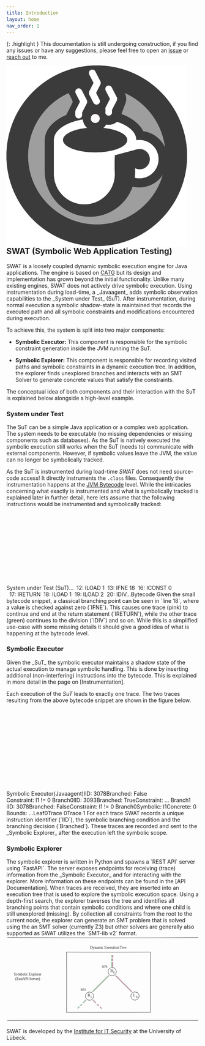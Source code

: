 ```yaml
---
title: Introduction
layout: home
nav_order: 1
---
```


{: .highlight }
This documentation is still undergoing construction, if you find any issues or have any suggestions, please feel free to
open an [issue] or [reach out] to me.
<div style="overflow: auto;">
  <img src="/assets/images/swat_logo.pdf" alt="SWAT Logo" style="float: left; margin-right: 20px; max-width: 100%; height: auto;">
  <h2>SWAT (Symbolic Web Application Testing)</h2>
    <p>
        SWAT is a loosely coupled dynamic symbolic execution engine for Java applications. 
        The engine is based on <a href="https://github.com/ksen007/janala2">CATG</a> but its design and implementation has grown beyond the initial functionality. 
        Unlike many existing engines, SWAT does not actively drive symbolic execution. Using instrumentation during load-time, a _Javaagent_ adds symbolic observation capabilities to the _System under Test_ (SuT).
        After instrumentation, during normal execution a symbolic shadow-state is maintained that records the executed path and all symbolic constraints and modifications encountered during execution.
    </p>

</div>
<div style="clear: both;"></div>
To achieve this, the system is split into two major components:
<ul>
      <li><strong>Symbolic Executor:</strong> This component is responsible for the symbolic constraint generation inside the JVM running the SuT.</li>
  </ul>   <ul> 
    <li><strong>Symbolic Explorer:</strong> This component is responsible for recording visited paths and symbolic constraints in a dynamic execution tree. In addition, the explorer finds unexplored branches and interacts with an SMT Solver to generate concrete values that satisfy the constraints.</li>
    </ul>

The conceptual idea of both components and their interaction with the SuT is explained below alongside a high-level
example.
<h3>System under Test</h3>
The SuT can be a simple Java application or a complex web application. The system needs to be executable (no missing
dependencies or missing components such as databases).
As the SuT is natively executed the symbolic execution still works when the SuT (needs to) communicate with external
components. However, if symbolic values leave the JVM, the value can no longer be symbolically tracked.

As the SuT is instrumented during load-time _SWAT_ does not need source-code access! It directly instruments
the `.class` files.
Consequently the instrumentation happens at the [JVM Bytecode] level. While the intricacies concerning what exactly is
instrumented and what is symbolically tracked is explained later in further detail, here lets assume that the following
instructions would be instrumented and symbolically tracked:
<svg version="1.1" xmlns="http://www.w3.org/2000/svg" viewBox="0 0 1908.551095802677 698.3875000068956" width="3817.102191605354" height="1396.7750000137912" class="excalidraw">
  <!-- svg-source:excalidraw -->

  <defs>
    <style class="style-fonts">
      @font-face {
        font-family: "Virgil";
        src: url("https://excalidraw.com/Virgil.woff2");
      }
      @font-face {
        font-family: "Cascadia";
        src: url("https://excalidraw.com/Cascadia.woff2");
      }
      @font-face {
        font-family: "Assistant";
        src: url("https://app.excalidraw.com//dist/excalidraw-assets/Assistant-Regular.woff2");
      }
    </style>

  </defs>
  <g stroke-linecap="round"><g transform="translate(1898.551095802677 688.3875000068956) rotate(0 -943.274320811043 0)"><path d="M0 0 C-745.02 -1.73, -1491.16 -1.51, -1886.55 0 M0 0 C-474.4 -3.52, -948.37 -4.06, -1886.55 0" stroke="#1e1e1e" stroke-width="2" fill="none"></path></g></g><mask></mask><g transform="translate(33.75323931536332 331.7412195478657) rotate(0 178.2899932861328 45)"><text x="178.2899932861328" y="0" font-family="Virgil, Segoe UI Emoji" font-size="36px" fill="#1e1e1e" text-anchor="middle" style="white-space: pre;" direction="ltr" dominant-baseline="text-before-edge">System under Test </text><text x="178.2899932861328" y="45" font-family="Virgil, Segoe UI Emoji" font-size="36px" fill="#1e1e1e" text-anchor="middle" style="white-space: pre;" direction="ltr" dominant-baseline="text-before-edge">(SuT)</text></g><g transform="translate(801.8885405172116 155.69420331426528) rotate(0 140.6160125732422 202.5)"><text x="0" y="0" font-family="Virgil, Segoe UI Emoji" font-size="36px" fill="#1e1e1e" text-anchor="start" style="white-space: pre;" direction="ltr" dominant-baseline="text-before-edge">...</text><text x="0" y="45" font-family="Virgil, Segoe UI Emoji" font-size="36px" fill="#1e1e1e" text-anchor="start" style="white-space: pre;" direction="ltr" dominant-baseline="text-before-edge">  12: ILOAD 1</text><text x="0" y="90" font-family="Virgil, Segoe UI Emoji" font-size="36px" fill="#1e1e1e" text-anchor="start" style="white-space: pre;" direction="ltr" dominant-baseline="text-before-edge">  13: IFNE 18</text><text x="0" y="135" font-family="Virgil, Segoe UI Emoji" font-size="36px" fill="#1e1e1e" text-anchor="start" style="white-space: pre;" direction="ltr" dominant-baseline="text-before-edge">  16: ICONST 0</text><text x="0" y="180" font-family="Virgil, Segoe UI Emoji" font-size="36px" fill="#1e1e1e" text-anchor="start" style="white-space: pre;" direction="ltr" dominant-baseline="text-before-edge">  17: IRETURN</text><text x="0" y="225" font-family="Virgil, Segoe UI Emoji" font-size="36px" fill="#1e1e1e" text-anchor="start" style="white-space: pre;" direction="ltr" dominant-baseline="text-before-edge">  18: ILOAD 1</text><text x="0" y="270" font-family="Virgil, Segoe UI Emoji" font-size="36px" fill="#1e1e1e" text-anchor="start" style="white-space: pre;" direction="ltr" dominant-baseline="text-before-edge">  19: ILOAD 2</text><text x="0" y="315" font-family="Virgil, Segoe UI Emoji" font-size="36px" fill="#1e1e1e" text-anchor="start" style="white-space: pre;" direction="ltr" dominant-baseline="text-before-edge">  20: IDIV</text><text x="0" y="360" font-family="Virgil, Segoe UI Emoji" font-size="36px" fill="#1e1e1e" text-anchor="start" style="white-space: pre;" direction="ltr" dominant-baseline="text-before-edge">...</text></g><g stroke-linecap="round" transform="translate(758.1127652311129 122.46260250337065) rotate(0 241.96759340432516 234.69818072694193)"><path d="M0 0 C137.37 1.36, 275.15 1.77, 483.94 0 M0 0 C149.25 0.7, 298.73 0.69, 483.94 0 M483.94 0 C484.04 144.55, 484.92 288.28, 483.94 469.4 M483.94 0 C486.19 144.41, 485.62 288.86, 483.94 469.4 M483.94 469.4 C386.52 468.48, 287.84 468.47, 0 469.4 M483.94 469.4 C366 469.79, 248.1 469.95, 0 469.4 M0 469.4 C0.39 360.26, 0.94 251.13, 0 0 M0 469.4 C-0.9 287.56, -0.78 106.4, 0 0" stroke="#1e1e1e" stroke-width="2" fill="none"></path></g><g transform="translate(922.1937942349043 66.38427613498612) rotate(0 80.63999938964844 22.5)"><text x="0" y="0" font-family="Virgil, Segoe UI Emoji" font-size="36px" fill="#1e1e1e" text-anchor="start" style="white-space: pre;" direction="ltr" dominant-baseline="text-before-edge">Bytecode</text></g><g stroke-linecap="round"><g transform="translate(729.7447575450201 132.03117814487206) rotate(0 0 10.641688535427313)"><path d="M0 0 C-0.23 6.11, 0.51 10.13, 0 21.28 M0 0 C-0.25 4.01, 0.03 8.69, 0 21.28" stroke="#c2255c" stroke-width="2" fill="none"></path></g></g><mask></mask><g stroke-linecap="round"><g transform="translate(729.1092221368718 166.1016468393537) rotate(0 0 10.641688535427313)"><path d="M0 0 C0.31 7.22, 0.79 16.52, 0 21.28 M0 0 C-0.31 8.46, -0.22 16.09, 0 21.28" stroke="#c2255c" stroke-width="2" fill="none"></path></g></g><mask></mask><g stroke-linecap="round"><g transform="translate(729.408410476371 196.6019564666991) rotate(0 0 80.0092225375877)"><path d="M0 0 C2 31.06, 0.37 63.81, 0 160.02 M0 0 C-0.5 56.19, -0.57 111.78, 0 160.02" stroke="#c2255c" stroke-width="2" fill="none"></path></g></g><mask></mask><g stroke-linecap="round" transform="translate(723.397540312611 346.9953479525263) rotate(0 6.250059543720283 6.250059543720283)"><path d="M6.51 0.22 C7.89 0.27, 10 1.39, 10.92 2.28 C11.84 3.17, 11.88 4.35, 12.02 5.57 C12.16 6.78, 12.51 8.39, 11.74 9.56 C10.97 10.73, 8.69 12.15, 7.39 12.58 C6.09 13.02, 5.04 12.77, 3.97 12.16 C2.89 11.56, 1.62 10.29, 0.95 8.96 C0.28 7.62, -0.33 5.44, -0.06 4.14 C0.2 2.84, 1.36 1.81, 2.54 1.17 C3.72 0.52, 6.24 0.39, 6.99 0.26 C7.75 0.14, 7.01 0.29, 7.04 0.39 M6.38 -0.34 C7.63 -0.14, 9.13 1.56, 10.27 2.45 C11.41 3.33, 13.07 3.7, 13.21 4.99 C13.35 6.28, 11.94 9.08, 11.09 10.2 C10.24 11.31, 9.34 11.38, 8.11 11.68 C6.89 11.97, 5.08 12.42, 3.74 11.96 C2.4 11.5, 0.68 10.24, 0.09 8.93 C-0.51 7.61, -0.12 5.35, 0.17 4.06 C0.46 2.76, 0.64 1.79, 1.84 1.15 C3.04 0.52, 6.48 0.34, 7.38 0.24 C8.29 0.14, 7.5 0.4, 7.25 0.55" stroke="none" stroke-width="0" fill="#c2255c"></path><path d="M5.38 -0.15 C6.59 -0.34, 7.89 0.38, 9.08 1.09 C10.28 1.79, 12.02 2.84, 12.56 4.07 C13.09 5.29, 12.83 7.1, 12.28 8.43 C11.74 9.76, 10.56 11.38, 9.3 12.06 C8.05 12.73, 6 12.82, 4.76 12.47 C3.52 12.12, 2.56 11, 1.85 9.95 C1.14 8.89, 0.63 7.46, 0.5 6.14 C0.36 4.82, 0.16 2.97, 1.05 2.01 C1.94 1.06, 4.99 0.74, 5.82 0.39 C6.65 0.05, 6.08 -0.14, 6.05 -0.05 M6.4 0.06 C7.73 -0.02, 9.68 0.29, 10.75 1.16 C11.81 2.04, 12.55 4.05, 12.81 5.31 C13.07 6.57, 13.13 7.59, 12.32 8.72 C11.51 9.84, 9.37 11.56, 7.95 12.07 C6.53 12.59, 5.07 12.31, 3.8 11.81 C2.52 11.31, 0.94 10.28, 0.3 9.05 C-0.33 7.83, -0.44 5.73, 0 4.45 C0.44 3.17, 1.99 2.14, 2.93 1.4 C3.88 0.65, 5.17 0.19, 5.68 -0.03 C6.18 -0.25, 5.89 -0.14, 5.96 0.08" stroke="#c2255c" stroke-width="2" fill="none"></path></g><g stroke-linecap="round"><g transform="translate(699.4362176345311 132.4749951262317) rotate(0 0 10.641688535427313)"><path d="M0 0 C0.23 6.77, 0.82 13.28, 0 21.28 M0 0 C-0.31 6.32, 0.07 12.72, 0 21.28" stroke="#2f9e44" stroke-width="2" fill="none"></path></g></g><mask></mask><g stroke-linecap="round"><g transform="translate(698.8006822263828 166.54546382071334) rotate(0 0 10.641688535427313)"><path d="M0 0 C0.82 9.46, -0.05 16.36, 0 21.28 M0 0 C0.08 7.23, -0.44 13.71, 0 21.28" stroke="#2f9e44" stroke-width="2" fill="none"></path></g></g><mask></mask><g stroke-linecap="round"><g transform="translate(699.099870565882 197.04577344805875) rotate(0 0 34.886612201527356)"><path d="M0 0 C0.41 24.13, 1.11 49.59, 0 69.77 M0 0 C-0.6 21.7, -0.26 44.16, 0 69.77" stroke="#2f9e44" stroke-width="2" fill="none"></path></g></g><mask></mask><g stroke-linecap="round" transform="translate(693.0890004021219 257.7766996688895) rotate(0 6.250059543720283 6.250059543720283)"><path d="M7.47 -0.13 C8.68 -0.06, 9.97 0.89, 10.81 2.01 C11.65 3.14, 12.52 5.17, 12.5 6.62 C12.48 8.08, 11.57 9.72, 10.68 10.74 C9.79 11.76, 8.52 12.56, 7.14 12.72 C5.75 12.88, 3.53 12.4, 2.36 11.7 C1.2 11.01, 0.52 9.79, 0.15 8.55 C-0.23 7.3, -0.46 5.55, 0.12 4.24 C0.69 2.92, 2.21 1.31, 3.6 0.65 C4.99 -0.01, 7.65 0.28, 8.47 0.29 C9.3 0.3, 8.73 0.56, 8.57 0.72 M5.23 0.36 C6.52 0.09, 8.61 0.69, 9.7 1.3 C10.8 1.91, 11.4 2.74, 11.79 4.01 C12.19 5.27, 12.58 7.56, 12.09 8.88 C11.59 10.21, 10.05 11.35, 8.83 11.95 C7.61 12.54, 6 12.82, 4.76 12.44 C3.51 12.07, 2.1 10.86, 1.33 9.7 C0.57 8.54, 0.13 6.66, 0.16 5.47 C0.2 4.29, 0.74 3.46, 1.55 2.58 C2.35 1.7, 4.47 0.54, 4.99 0.19 C5.52 -0.15, 4.65 0.34, 4.71 0.5" stroke="none" stroke-width="0" fill="#099268"></path><path d="M5.74 -0.35 C6.93 -0.64, 8.35 0.05, 9.41 0.78 C10.48 1.52, 11.78 2.71, 12.13 4.04 C12.49 5.37, 12.13 7.54, 11.55 8.77 C10.97 9.99, 9.73 10.86, 8.66 11.4 C7.59 11.95, 6.38 12.33, 5.15 12.02 C3.91 11.7, 2.06 10.46, 1.23 9.52 C0.4 8.58, 0.05 7.68, 0.15 6.36 C0.24 5.04, 0.8 2.57, 1.81 1.59 C2.81 0.6, 5.44 0.66, 6.18 0.46 C6.93 0.27, 6.36 0.41, 6.29 0.44 M6.32 -0.6 C7.64 -0.52, 10.39 0.65, 11.42 1.62 C12.45 2.59, 12.59 3.86, 12.53 5.21 C12.47 6.56, 11.82 8.62, 11.08 9.72 C10.33 10.83, 9.38 11.56, 8.08 11.84 C6.77 12.12, 4.42 12.02, 3.24 11.4 C2.07 10.77, 1.56 9.16, 1.04 8.11 C0.52 7.06, -0.12 6.21, 0.11 5.09 C0.35 3.96, 1.35 2.1, 2.45 1.34 C3.55 0.58, 5.91 0.73, 6.7 0.5 C7.49 0.27, 7.26 -0.12, 7.19 -0.06" stroke="#2f9e44" stroke-width="2" fill="none"></path></g><g stroke-linecap="round"><g transform="translate(699.8912956677731 528.7277301521221) rotate(0 0 10.641688535427306)"><path d="M0 0 C0.79 5.9, -0.03 9.7, 0 21.28 M0 0 C-0.08 6.96, 0.3 13.13, 0 21.28" stroke="#2f9e44" stroke-width="2" fill="none"></path></g></g><mask></mask><g stroke-linecap="round"><g transform="translate(699.2557602596248 562.7981988466038) rotate(0 0 10.641688535427306)"><path d="M0 0 C-0.01 5.25, 0.17 11.55, 0 21.28 M0 0 C0.32 4.89, 0.22 9.7, 0 21.28" stroke="#2f9e44" stroke-width="2" fill="none"></path></g></g><mask></mask><g stroke-linecap="round"><g transform="translate(699.5549485991239 400.87011333930303) rotate(0 0 57.021941322168516)"><path d="M0 0 C0.08 41.89, -1.49 84.68, 0 114.04 M0 0 C1.22 42.76, 1.08 85.57, 0 114.04" stroke="#2f9e44" stroke-width="2" fill="none"></path></g></g><mask></mask><g stroke-linecap="round" transform="translate(693.5440784353639 396.09350079089256) rotate(0 6.250059543720283 6.250059543720283)"><path d="M7.47 0.31 C8.8 0.48, 10.51 1.36, 11.33 2.42 C12.16 3.49, 12.45 5.42, 12.42 6.72 C12.39 8.03, 11.98 9.39, 11.16 10.27 C10.35 11.14, 8.85 11.86, 7.51 11.99 C6.16 12.12, 4.35 11.61, 3.1 11.05 C1.86 10.48, 0.48 9.76, 0.05 8.62 C-0.39 7.48, -0.1 5.59, 0.52 4.21 C1.15 2.82, 2.54 1.01, 3.8 0.3 C5.06 -0.41, 7.32 -0.04, 8.07 -0.07 C8.82 -0.11, 8.29 -0.12, 8.3 0.09 M7.58 -0.51 C8.8 -0.43, 9.67 1.72, 10.47 2.75 C11.27 3.79, 12.32 4.53, 12.39 5.68 C12.46 6.83, 11.76 8.43, 10.89 9.66 C10.02 10.9, 8.41 12.77, 7.16 13.07 C5.91 13.37, 4.65 12.32, 3.41 11.46 C2.18 10.6, 0.33 9.03, -0.26 7.93 C-0.84 6.82, -0.53 6, -0.13 4.84 C0.28 3.69, 0.85 1.72, 2.15 0.99 C3.46 0.27, 6.84 0.57, 7.69 0.5 C8.54 0.43, 7.39 0.57, 7.25 0.58" stroke="none" stroke-width="0" fill="#099268"></path><path d="M6.07 0.24 C7.25 0.1, 9.01 0.68, 10.02 1.52 C11.04 2.37, 11.84 4.03, 12.16 5.32 C12.49 6.61, 12.55 8.1, 11.97 9.27 C11.39 10.43, 9.9 11.85, 8.68 12.31 C7.45 12.78, 5.88 12.48, 4.64 12.07 C3.4 11.67, 1.93 11.02, 1.24 9.9 C0.55 8.77, 0.39 6.65, 0.51 5.32 C0.63 3.99, 1.03 2.83, 1.95 1.92 C2.87 1.01, 5.23 0.14, 6.04 -0.15 C6.85 -0.44, 6.75 0.02, 6.79 0.19 M6.66 -0.4 C7.94 -0.58, 8.86 -0.09, 9.89 0.84 C10.93 1.77, 12.59 3.71, 12.88 5.17 C13.17 6.62, 12.37 8.32, 11.62 9.59 C10.88 10.85, 9.55 12.32, 8.39 12.77 C7.23 13.22, 5.88 12.9, 4.68 12.29 C3.48 11.68, 1.89 10.26, 1.19 9.1 C0.49 7.95, 0.28 6.61, 0.51 5.38 C0.74 4.15, 1.55 2.6, 2.58 1.74 C3.6 0.87, 6.18 0.5, 6.67 0.18 C7.16 -0.14, 5.5 -0.32, 5.5 -0.19" stroke="#2f9e44" stroke-width="2" fill="none"></path></g><g stroke-linecap="round"><g transform="translate(1896.548641622086 10.963958536377902) rotate(0 -943.274320811043 0)"><path d="M0 0 C-395.84 -1.46, -792.03 -1.1, -1886.55 0 M0 0 C-547.64 1.64, -1094.69 1.97, -1886.55 0" stroke="#1e1e1e" stroke-width="2" fill="none"></path></g></g><mask></mask></svg>
Given the small bytecode snippet, a classical branching point can be seen in `line 18`, where a value is checked against zero (`IFNE`). 
This causes one trace (pink) to continue and end at the return statement (`IRETURN`), while the other trace (green) continues to the division (`IDIV`) and so on.
While this is a simplified use-case with some missing details it should give a good idea of what is happening at the bytecode level.
<h3>Symbolic Executor</h3>
Given the _SuT_ the symbolic executor maintains a shadow state of the actual execution to manage symbolic handling.
This is done by inserting additional (non-interfering) instructions into the bytecode. This is explained in more detail 
in the page on [Instrumentation]. 

Each execution of the _SuT_ leads to exactly one trace. The two traces resulting from the above bytecode snippet are
shown in the figure below.
<svg version="1.1" xmlns="http://www.w3.org/2000/svg" viewBox="0 0 1908.9246474679576 794.6305409950218" width="3817.849294935915" height="1589.2610819900435" class="excalidraw">
  <!-- svg-source:excalidraw -->

  <defs>
    <style class="style-fonts">
      @font-face {
        font-family: "Virgil";
        src: url("https://excalidraw.com/Virgil.woff2");
      }
      @font-face {
        font-family: "Cascadia";
        src: url("https://excalidraw.com/Cascadia.woff2");
      }
      @font-face {
        font-family: "Assistant";
        src: url("https://app.excalidraw.com//dist/excalidraw-assets/Assistant-Regular.woff2");
      }
    </style>

  </defs>
  <g stroke-linecap="round"><g transform="translate(1896.548641622086 12.843553523153105) rotate(0 -943.274320811043 0)"><path d="M0 0 C-745.02 -1.73, -1491.16 -1.51, -1886.55 0 M0 0 C-474.4 -3.52, -948.37 -4.06, -1886.55 0" stroke="#1e1e1e" stroke-width="2" fill="none"></path></g></g><mask></mask><g transform="translate(55.05399332103684 350.42233032632623) rotate(0 155.84400939941406 45)"><text x="155.84400939941406" y="0" font-family="Virgil, Segoe UI Emoji" font-size="36px" fill="#1e1e1e" text-anchor="middle" style="white-space: pre;" direction="ltr" dominant-baseline="text-before-edge">Symbolic Executor</text><text x="155.84400939941406" y="45" font-family="Virgil, Segoe UI Emoji" font-size="36px" fill="#1e1e1e" text-anchor="middle" style="white-space: pre;" direction="ltr" dominant-baseline="text-before-edge">(Javaagent)</text></g><g transform="translate(584.8190925535101 216.17480108830352) rotate(0 176.0399932861328 67.5)"><text x="0" y="0" font-family="Virgil, Segoe UI Emoji" font-size="36px" fill="#1e1e1e" text-anchor="start" style="white-space: pre;" direction="ltr" dominant-baseline="text-before-edge">IID: 3078</text><text x="0" y="45" font-family="Virgil, Segoe UI Emoji" font-size="36px" fill="#1e1e1e" text-anchor="start" style="white-space: pre;" direction="ltr" dominant-baseline="text-before-edge">Branched: False</text><text x="0" y="90" font-family="Virgil, Segoe UI Emoji" font-size="36px" fill="#1e1e1e" text-anchor="start" style="white-space: pre;" direction="ltr" dominant-baseline="text-before-edge">Constraint: I1 != 0 </text></g><g transform="translate(677.1614708688321 141.56464263460805) rotate(0 59.16600036621094 22.5)"><text x="0" y="0" font-family="Virgil, Segoe UI Emoji" font-size="36px" fill="#1e1e1e" text-anchor="start" style="white-space: pre;" direction="ltr" dominant-baseline="text-before-edge">Branch</text></g><g transform="translate(799.2872421511281 158.45576821621546) rotate(0 9.631999969482422 17.5)"><text x="0" y="0" font-family="Virgil, Segoe UI Emoji" font-size="28px" fill="#1e1e1e" text-anchor="start" style="white-space: pre;" direction="ltr" dominant-baseline="text-before-edge">0</text></g><g stroke-linecap="round"><g transform="translate(936.8083316474817 201.52860398028758) rotate(0 -188.5289587867369 0)"><path d="M0 0 C-82.77 1.04, -165.26 0.97, -377.06 0 M0 0 C-99.27 -2.53, -197.42 -1.98, -377.06 0" stroke="#1e1e1e" stroke-width="2" fill="none"></path></g></g><mask></mask><g stroke-linecap="round" transform="translate(557.7271257275779 127.77822365114412) rotate(0 191.4423481401521 119.63200054888154)"><path d="M0 0 C109.44 -0.73, 215.49 -1.02, 382.88 0 M0 0 C141.94 0.62, 284.21 0.73, 382.88 0 M382.88 0 C381.03 70.05, 380.27 135.61, 382.88 239.26 M382.88 0 C384.29 79.18, 383.86 157.36, 382.88 239.26 M382.88 239.26 C294.19 238.98, 208.1 238.48, 0 239.26 M382.88 239.26 C240.69 240.28, 98.03 239.86, 0 239.26 M0 239.26 C-0.26 145.19, 1.26 48.04, 0 0 M0 239.26 C0.23 171.94, -0.89 106.39, 0 0" stroke="#1e1e1e" stroke-width="2" fill="none"></path></g><g transform="translate(1101.4016425828331 216.8829675241352) rotate(0 134.89199829101562 67.5)"><text x="0" y="0" font-family="Virgil, Segoe UI Emoji" font-size="36px" fill="#1e1e1e" text-anchor="start" style="white-space: pre;" direction="ltr" dominant-baseline="text-before-edge">IID: 3093</text><text x="0" y="45" font-family="Virgil, Segoe UI Emoji" font-size="36px" fill="#1e1e1e" text-anchor="start" style="white-space: pre;" direction="ltr" dominant-baseline="text-before-edge">Branched: True</text><text x="0" y="90" font-family="Virgil, Segoe UI Emoji" font-size="36px" fill="#1e1e1e" text-anchor="start" style="white-space: pre;" direction="ltr" dominant-baseline="text-before-edge">Constraint: ... </text></g><g transform="translate(1193.7440208981552 142.27280907043973) rotate(0 59.16600036621094 22.5)"><text x="0" y="0" font-family="Virgil, Segoe UI Emoji" font-size="36px" fill="#1e1e1e" text-anchor="start" style="white-space: pre;" direction="ltr" dominant-baseline="text-before-edge">Branch</text></g><g transform="translate(1317.8697921804512 159.16393465204715) rotate(0 3.7939999103546143 17.5)"><text x="0" y="0" font-family="Virgil, Segoe UI Emoji" font-size="28px" fill="#1e1e1e" text-anchor="start" style="white-space: pre;" direction="ltr" dominant-baseline="text-before-edge">1</text></g><g stroke-linecap="round"><g transform="translate(1453.3908816768048 202.23677041611927) rotate(0 -188.5289587867369 0)"><path d="M0 0 C-114.5 -1.93, -227.69 0.08, -377.06 0 M0 0 C-151.32 1.82, -301.1 2.15, -377.06 0" stroke="#1e1e1e" stroke-width="2" fill="none"></path></g></g><mask></mask><g stroke-linecap="round" transform="translate(1074.309675756901 128.48639008697592) rotate(0 191.4423481401521 119.63200054888154)"><path d="M0 0 C96.84 2.76, 195.38 2.66, 382.88 0 M0 0 C150.18 1.03, 299.94 0.68, 382.88 0 M382.88 0 C382.01 67.51, 382.64 131.22, 382.88 239.26 M382.88 0 C383.79 77.05, 384.82 153.78, 382.88 239.26 M382.88 239.26 C253.98 237.29, 128.42 237.69, 0 239.26 M382.88 239.26 C297.3 239.93, 210.96 239.02, 0 239.26 M0 239.26 C-0.56 162.89, -0.64 85.4, 0 0 M0 239.26 C-1.18 189.11, -2.18 140.57, 0 0" stroke="#1e1e1e" stroke-width="2" fill="none"></path></g><g stroke-linecap="round"><g transform="translate(439.8402291404172 238.22685286664023) rotate(89.99999999999994 0 10.641688535427306)"><path d="M0 0 C0.25 6.08, 0.66 12.48, 0 21.28 M0 0 C-0.33 6.77, 0.55 12.31, 0 21.28" stroke="#2f9e44" stroke-width="2" fill="none"></path></g></g><mask></mask><g stroke-linecap="round"><g transform="translate(405.7717107302491 237.58936717417862) rotate(89.99999999999994 0 10.641688535427306)"><path d="M0 0 C0.69 5.72, -0.01 12.61, 0 21.28 M0 0 C0.39 6.21, -0.16 13.09, 0 21.28" stroke="#2f9e44" stroke-width="2" fill="none"></path></g></g><mask></mask><g stroke-linecap="round"><g transform="translate(461.94595232064046 248.8766099215137) rotate(0 31.258370857897688 0)"><path d="M0 0 C17.16 2.11, 33.19 1.95, 62.52 0 M0 0 C16.12 -0.39, 31.93 0.09, 62.52 0" stroke="#2f9e44" stroke-width="2" fill="none"></path></g><g transform="translate(461.94595232064046 248.8766099215137) rotate(0 31.258370857897688 0)"><path d="M60.75 1.02 L49.27 7.94 L49.81 -4.76 L60.66 0.91" stroke="none" stroke-width="0" fill="#2f9e44" fill-rule="evenodd"></path><path d="M62.52 0 C60.07 2.84, 56.7 4.34, 48.91 6.32 M62.52 0 C58.74 1.08, 54.76 3.09, 48.91 6.32 M48.91 6.32 C49.18 3.68, 48.26 0.41, 48.93 -6.36 M48.91 6.32 C49.49 1.78, 49.11 -2.43, 48.93 -6.36 M48.93 -6.36 C51.55 -3.81, 56.04 -3.86, 62.52 0 M48.93 -6.36 C54.58 -3.79, 59.04 -1.77, 62.52 0 M62.52 0 C62.52 0, 62.52 0, 62.52 0 M62.52 0 C62.52 0, 62.52 0, 62.52 0" stroke="#2f9e44" stroke-width="2" fill="none"></path></g></g><mask></mask><g stroke-linecap="round"><g transform="translate(975.9228756454578 248.7080405376039) rotate(0 31.25837085789766 0)"><path d="M0 0 C16.6 0.86, 37.5 0.4, 62.52 0 M0 0 C19.24 0.93, 40.11 1.04, 62.52 0" stroke="#2f9e44" stroke-width="2" fill="none"></path></g><g transform="translate(975.9228756454578 248.7080405376039) rotate(0 31.25837085789766 0)"><path d="M62.15 0.93 L47.76 5 L48.21 -5.38 L60.88 1.4" stroke="none" stroke-width="0" fill="#2f9e44" fill-rule="evenodd"></path><path d="M62.52 0 C57.28 2.91, 55.29 4.55, 49.13 6.77 M62.52 0 C57.78 2.8, 54.22 5.05, 49.13 6.77 M49.13 6.77 C50.24 1.99, 48.68 -1.43, 48.73 -5.9 M49.13 6.77 C49.7 3.14, 49.66 -0.65, 48.73 -5.9 M48.73 -5.9 C52.64 -4.33, 58.61 -0.2, 62.52 0 M48.73 -5.9 C54.08 -4.16, 59.22 -1.21, 62.52 0 M62.52 0 C62.52 0, 62.52 0, 62.52 0 M62.52 0 C62.52 0, 62.52 0, 62.52 0" stroke="#2f9e44" stroke-width="2" fill="none"></path></g></g><mask></mask><g stroke-linecap="round"><g transform="translate(1535.6695388774046 241.2526820467316) rotate(89.99999999999994 0 10.641688535427306)"><path d="M0 0 C-0.14 7.77, -0.07 16.87, 0 21.28 M0 0 C-0.18 5.59, -0.57 11.66, 0 21.28" stroke="#2f9e44" stroke-width="2" fill="none"></path></g></g><mask></mask><g stroke-linecap="round"><g transform="translate(1501.6010204672366 240.61519635426987) rotate(89.99999999999994 0 10.641688535427306)"><path d="M0 0 C-0.11 5.02, -0.39 8.55, 0 21.28 M0 0 C-0.51 4.82, 0.1 8.68, 0 21.28" stroke="#2f9e44" stroke-width="2" fill="none"></path></g></g><mask></mask><g stroke-linecap="round"><g transform="translate(1557.775262057628 251.90243910160495) rotate(0 31.258370857897717 0)"><path d="M0 0 C15.01 -1.76, 29.6 -0.62, 62.52 0 M0 0 C18.91 -0.65, 37.68 -1.17, 62.52 0" stroke="#2f9e44" stroke-width="2" fill="none"></path></g><g transform="translate(1557.775262057628 251.90243910160495) rotate(0 31.258370857897717 0)"><path d="M64.38 0.31 L47.1 5.3 L50.31 -6.31 L62.2 1.63" stroke="none" stroke-width="0" fill="#2f9e44" fill-rule="evenodd"></path><path d="M62.52 0 C58.48 0.39, 54.13 2.73, 48.73 5.92 M62.52 0 C58.52 1.86, 54.47 3.23, 48.73 5.92 M48.73 5.92 C50.08 0.05, 48.66 -4.42, 49.12 -6.75 M48.73 5.92 C49.22 2.47, 48.94 -2.06, 49.12 -6.75 M49.12 -6.75 C50.92 -3.79, 53.86 -4.44, 62.52 0 M49.12 -6.75 C53.6 -4.69, 57.48 -2.37, 62.52 0 M62.52 0 C62.52 0, 62.52 0, 62.52 0 M62.52 0 C62.52 0, 62.52 0, 62.52 0" stroke="#2f9e44" stroke-width="2" fill="none"></path></g></g><mask></mask><g transform="translate(584.7970092999678 526.8915017057598) rotate(0 176.0399932861328 67.49999999999994)"><text x="0" y="0" font-family="Virgil, Segoe UI Emoji" font-size="36px" fill="#1e1e1e" text-anchor="start" style="white-space: pre;" direction="ltr" dominant-baseline="text-before-edge">IID: 3078</text><text x="0" y="45" font-family="Virgil, Segoe UI Emoji" font-size="36px" fill="#1e1e1e" text-anchor="start" style="white-space: pre;" direction="ltr" dominant-baseline="text-before-edge">Branched: False</text><text x="0" y="90" font-family="Virgil, Segoe UI Emoji" font-size="36px" fill="#1e1e1e" text-anchor="start" style="white-space: pre;" direction="ltr" dominant-baseline="text-before-edge">Constraint: I1 != 0 </text></g><g transform="translate(677.1393876152898 452.2813432520643) rotate(0 59.16600036621094 22.5)"><text x="0" y="0" font-family="Virgil, Segoe UI Emoji" font-size="36px" fill="#1e1e1e" text-anchor="start" style="white-space: pre;" direction="ltr" dominant-baseline="text-before-edge">Branch</text></g><g transform="translate(799.2651588975857 469.1724688336717) rotate(0 9.631999969482422 17.5)"><text x="0" y="0" font-family="Virgil, Segoe UI Emoji" font-size="28px" fill="#1e1e1e" text-anchor="start" style="white-space: pre;" direction="ltr" dominant-baseline="text-before-edge">0</text></g><g stroke-linecap="round"><g transform="translate(936.7862483939394 512.2453045977438) rotate(0 -188.5289587867369 0)"><path d="M0 0 C-146.66 0.79, -291.83 -0.07, -377.06 0 M0 0 C-94.02 0.43, -187.7 1, -377.06 0" stroke="#1e1e1e" stroke-width="2" fill="none"></path></g></g><mask></mask><g stroke-linecap="round" transform="translate(557.7050424740356 438.49492426860024) rotate(0 191.4423481401521 119.63200054888154)"><path d="M0 0 C131.69 -0.64, 263.41 1.02, 382.88 0 M0 0 C129.97 1.95, 260.38 1.95, 382.88 0 M382.88 0 C382.8 84.22, 380.84 168.14, 382.88 239.26 M382.88 0 C383.45 64.36, 383.81 126.8, 382.88 239.26 M382.88 239.26 C254.94 240.56, 126.96 240.57, 0 239.26 M382.88 239.26 C297.69 240.82, 213.45 240.93, 0 239.26 M0 239.26 C2.33 171.31, 0.38 103.84, 0 0 M0 239.26 C0.36 170.09, 1.33 101.87, 0 0" stroke="#1e1e1e" stroke-width="2" fill="none"></path></g><g transform="translate(1101.379559329291 527.5996681415913) rotate(0 102.34800720214844 67.49999999999994)"><text x="0" y="0" font-family="Virgil, Segoe UI Emoji" font-size="36px" fill="#1e1e1e" text-anchor="start" style="white-space: pre;" direction="ltr" dominant-baseline="text-before-edge">Symbolic: I1</text><text x="0" y="45" font-family="Virgil, Segoe UI Emoji" font-size="36px" fill="#1e1e1e" text-anchor="start" style="white-space: pre;" direction="ltr" dominant-baseline="text-before-edge">Concrete: 0</text><text x="0" y="90" font-family="Virgil, Segoe UI Emoji" font-size="36px" fill="#1e1e1e" text-anchor="start" style="white-space: pre;" direction="ltr" dominant-baseline="text-before-edge">Bounds: ...</text></g><g transform="translate(1218.714764708941 452.98950968789586) rotate(0 41.38199996948242 22.5)"><text x="0" y="0" font-family="Virgil, Segoe UI Emoji" font-size="36px" fill="#1e1e1e" text-anchor="start" style="white-space: pre;" direction="ltr" dominant-baseline="text-before-edge">Leaf</text></g><g transform="translate(1301.185824217357 469.8806352695033) rotate(0 9.631999969482422 17.5)"><text x="0" y="0" font-family="Virgil, Segoe UI Emoji" font-size="28px" fill="#1e1e1e" text-anchor="start" style="white-space: pre;" direction="ltr" dominant-baseline="text-before-edge">0</text></g><g stroke-linecap="round"><g transform="translate(1453.3687984232624 512.9534710335754) rotate(0 -188.5289587867369 0)"><path d="M0 0 C-87.09 -3.02, -174.33 -1.24, -377.06 0 M0 0 C-91.61 1.12, -183.33 1.25, -377.06 0" stroke="#1e1e1e" stroke-width="2" fill="none"></path></g></g><mask></mask><g stroke-linecap="round" transform="translate(1074.2875925033586 439.20309070443204) rotate(0 191.4423481401521 119.63200054888154)"><path d="M0 0 C83.18 2.77, 165.43 3.05, 382.88 0 M0 0 C138.73 1.03, 278.51 1.18, 382.88 0 M382.88 0 C382.67 69.88, 383.76 138.94, 382.88 239.26 M382.88 0 C385.03 63.87, 384.2 129.72, 382.88 239.26 M382.88 239.26 C290.53 240.06, 197.88 240.43, 0 239.26 M382.88 239.26 C250.2 237.62, 116.04 237.36, 0 239.26 M0 239.26 C0.98 187.64, 2.7 138.45, 0 0 M0 239.26 C1.32 189.89, 1.62 139.82, 0 0" stroke="#1e1e1e" stroke-width="2" fill="none"></path></g><g stroke-linecap="round"><g transform="translate(439.81814588687485 548.9435534840964) rotate(89.99999999999994 0 10.641688535427306)"><path d="M0 0 C-0.56 5.17, 0.65 8.53, 0 21.28 M0 0 C0.09 5.2, -0.13 10.82, 0 21.28" stroke="#c2255c" stroke-width="2" fill="none"></path></g></g><mask></mask><g stroke-linecap="round"><g transform="translate(405.7496274767068 548.3060677916349) rotate(89.99999999999994 0 10.641688535427306)"><path d="M0 0 C0.57 7.27, -0.6 14.35, 0 21.28 M0 0 C-0.02 6.01, 0.2 10.88, 0 21.28" stroke="#c2255c" stroke-width="2" fill="none"></path></g></g><mask></mask><g stroke-linecap="round"><g transform="translate(461.92386906709817 559.59331053897) rotate(0 31.258370857897688 0)"><path d="M0 0 C22.51 -1.26, 46.51 0.82, 62.52 0 M0 0 C18.58 -1.37, 36.84 -0.71, 62.52 0" stroke="#c2255c" stroke-width="2" fill="none"></path></g><g transform="translate(461.92386906709817 559.59331053897) rotate(0 31.258370857897688 0)"><path d="M61.59 0.57 L49.45 4.08 L48.82 -8.17 L63.48 0.68" stroke="none" stroke-width="0" fill="#c2255c" fill-rule="evenodd"></path><path d="M62.52 0 C56.55 1.15, 51.67 4.96, 48.76 5.97 M62.52 0 C58.74 1.13, 54.72 3.36, 48.76 5.97 M48.76 5.97 C48.1 2.91, 48.02 -2.37, 49.1 -6.7 M48.76 5.97 C49.23 1, 49 -4.14, 49.1 -6.7 M49.1 -6.7 C52.37 -3.18, 57.46 -3.31, 62.52 0 M49.1 -6.7 C52.51 -5.16, 55.13 -2.76, 62.52 0 M62.52 0 C62.52 0, 62.52 0, 62.52 0 M62.52 0 C62.52 0, 62.52 0, 62.52 0" stroke="#c2255c" stroke-width="2" fill="none"></path></g></g><mask></mask><g stroke-linecap="round"><g transform="translate(975.9007923919155 559.42474115506) rotate(0 31.258370857897717 0)"><path d="M0 0 C16.42 1.1, 34.02 0.24, 62.52 0 M0 0 C23.33 0.3, 46.18 0.29, 62.52 0" stroke="#c2255c" stroke-width="2" fill="none"></path></g><g transform="translate(975.9007923919155 559.42474115506) rotate(0 31.258370857897717 0)"><path d="M63.21 -1.9 L48.71 5.03 L49.82 -5.51 L63.07 -0.1" stroke="none" stroke-width="0" fill="#c2255c" fill-rule="evenodd"></path><path d="M62.52 0 C58.28 2.17, 54.97 3.3, 48.99 6.49 M62.52 0 C57.81 2.04, 52.72 4.42, 48.99 6.49 M48.99 6.49 C48.03 1.44, 49.98 -3.79, 48.85 -6.19 M48.99 6.49 C48.82 2.76, 48.98 0.3, 48.85 -6.19 M48.85 -6.19 C53.17 -5.07, 57.06 -3.51, 62.52 0 M48.85 -6.19 C51.62 -4.13, 55.46 -3.98, 62.52 0 M62.52 0 C62.52 0, 62.52 0, 62.52 0 M62.52 0 C62.52 0, 62.52 0, 62.52 0" stroke="#c2255c" stroke-width="2" fill="none"></path></g></g><mask></mask><g stroke-linecap="round"><g transform="translate(1664.2882619812603 124.5024810305739) rotate(0 36.33516931897066 125.6731584910458)"><path d="M0 0 C23.81 0.29, 46.85 0.36, 72.67 0 M0 0 C22.66 0.32, 43.89 0.25, 72.67 0 M72.67 0 C75.5 65.37, 76.05 127.16, 72.67 251.35 M72.67 0 C71.74 51.6, 70.45 104.18, 72.67 251.35 M72.67 251.35 C46.95 249.77, 21.96 249.48, 0.86 251.35 M72.67 251.35 C57.53 251.39, 42.47 249.92, 0.86 251.35" stroke="#1e1e1e" stroke-width="2" fill="none"></path></g></g><mask></mask><g transform="translate(1756.8713475175675 231.49056793017235) rotate(0 57.93199920654297 17.5)"><text x="0" y="0" font-family="Virgil, Segoe UI Emoji" font-size="28px" fill="#1e1e1e" text-anchor="start" style="white-space: pre;" direction="ltr" dominant-baseline="text-before-edge">Trace 0</text></g><g stroke-linecap="round"><g transform="translate(1664.3704847273405 434.77007680498264) rotate(0 36.33516931897066 125.67315849104574)"><path d="M0 0 C25.91 0.82, 56.45 0.51, 72.67 0 M0 0 C28.71 0.9, 57.67 -0.44, 72.67 0 M72.67 0 C73.88 53.63, 74.08 107.02, 72.67 251.35 M72.67 0 C72.52 68.61, 73.1 136.44, 72.67 251.35 M72.67 251.35 C52.75 250.17, 31.66 249.52, 0.86 251.35 M72.67 251.35 C56.13 252.11, 40.07 250.65, 0.86 251.35" stroke="#1e1e1e" stroke-width="2" fill="none"></path></g></g><mask></mask><g transform="translate(1756.9535702636474 541.7581637045811) rotate(0 52.093997955322266 17.5)"><text x="0" y="0" font-family="Virgil, Segoe UI Emoji" font-size="28px" fill="#1e1e1e" text-anchor="start" style="white-space: pre;" direction="ltr" dominant-baseline="text-before-edge">Trace 1</text></g><g stroke-linecap="round"><g transform="translate(1898.9246474679576 779.5441413062305) rotate(0 -943.274320811043 0)"><path d="M0 0 C-609.97 7.28, -1220.49 6.27, -1886.55 0 M0 0 C-459.53 4.68, -918.37 4.7, -1886.55 0" stroke="#1e1e1e" stroke-width="2" fill="none"></path></g></g><mask></mask></svg>
For each trace SWAT records a unique instruction identifier (`IID`), the symbolic branching condition and the branching decision (`Branched`).
These traces are recorded and sent to the _Symbolic Explorer_ after the execution left the symbolic scope.

<h3>Symbolic Explorer</h3>
The symbolic explorer is written in Python and spawns a `REST API` server using `FastAPI`.
The server exposes endpoints for receiving (trace) information from the _Symbolic Executor_ and for interacting with the
explorer.
More information on these endpoints can be found in the [API Documentation].
When traces are received, they are inserted into an execution tree that is used to explore the symbolic execution space.
Using a depth-first search, the explorer traverses the tree and identifies all branching points that contain symbolic
conditions and where one child is still unexplored (missing).
By collection all constraints from the root to the current node, the explorer can generate an SMT problem that is solved
using the an SMT solver (currently Z3) but other solvers are generally also supported as SWAT utilizes the `SMT-lib v2`
format.
<svg version="1.1" xmlns="http://www.w3.org/2000/svg" viewBox="0 0 1906.7335580693507 841.958269199439" width="3813.4671161387014" height="1683.916538398878" class="excalidraw">
  <!-- svg-source:excalidraw -->

  <defs>
    <style class="style-fonts">
      @font-face {
        font-family: "Virgil";
        src: url("https://excalidraw.com/Virgil.woff2");
      }
      @font-face {
        font-family: "Cascadia";
        src: url("https://excalidraw.com/Cascadia.woff2");
      }
      @font-face {
        font-family: "Assistant";
        src: url("https://app.excalidraw.com//dist/excalidraw-assets/Assistant-Regular.woff2");
      }
    </style>

  </defs>
  <g transform="translate(56.503394422021074 356.72809445657776) rotate(0 153.88198852539062 45)"><text x="153.88198852539062" y="0" font-family="Virgil, Segoe UI Emoji" font-size="36px" fill="#1e1e1e" text-anchor="middle" style="white-space: pre;" direction="ltr" dominant-baseline="text-before-edge">Symbolic Explorer</text><text x="153.88198852539062" y="45" font-family="Virgil, Segoe UI Emoji" font-size="36px" fill="#1e1e1e" text-anchor="middle" style="white-space: pre;" direction="ltr" dominant-baseline="text-before-edge">(FastAPI Server)</text></g><g stroke-linecap="round"><g transform="translate(1896.7335580693507 10) rotate(0 -943.274320811043 0)"><path d="M0 0 C-609.97 7.28, -1220.49 6.27, -1886.55 0 M0 0 C-459.53 4.68, -918.37 4.7, -1886.55 0" stroke="#1e1e1e" stroke-width="2" fill="none"></path></g></g><mask></mask><g stroke-linecap="round" transform="translate(1005.9736145728377 307.63859731203183) rotate(0 40.40127412654152 40.40127412654158)"><path d="M41.93 1 C48.72 0.53, 57.97 2.6, 63.95 6.77 C69.92 10.95, 75.14 19.21, 77.77 26.06 C80.4 32.91, 80.99 40.79, 79.73 47.85 C78.48 54.91, 75.39 63.28, 70.24 68.42 C65.09 73.56, 55.86 76.86, 48.83 78.71 C41.81 80.56, 34.82 81.69, 28.06 79.53 C21.31 77.38, 12.92 71.79, 8.31 65.79 C3.7 59.79, 1.02 50.88, 0.4 43.52 C-0.21 36.17, 1.24 28.08, 4.62 21.68 C8.01 15.27, 13.93 8.78, 20.74 5.09 C27.54 1.41, 41.11 0.05, 45.46 -0.43 C49.81 -0.92, 47.13 1.5, 46.82 2.18 M51.85 1.34 C58.38 3.11, 65.82 9.94, 70.65 15.5 C75.48 21.06, 79.72 27.49, 80.83 34.72 C81.94 41.94, 80.52 52.01, 77.3 58.85 C74.08 65.68, 67.77 72.23, 61.5 75.71 C55.23 79.18, 47.09 79.84, 39.69 79.67 C32.28 79.5, 23.14 78.77, 17.07 74.66 C10.99 70.55, 6.13 61.95, 3.25 55.03 C0.36 48.12, -1.25 40.34, -0.24 33.17 C0.77 26, 4.08 17.2, 9.31 12.03 C14.54 6.86, 24.06 3.67, 31.17 2.15 C38.27 0.64, 48.1 2.86, 51.92 2.94 C55.75 3.02, 54.36 1.9, 54.11 2.63" stroke="#1e1e1e" stroke-width="2" fill="none"></path></g><g transform="translate(1027.074172536885 320.9346918961653) rotate(0 13.086000442504883 22.5)"><text x="13.086000442504883" y="0" font-family="Virgil, Segoe UI Emoji" font-size="36px" fill="#1e1e1e" text-anchor="middle" style="white-space: pre;" direction="ltr" dominant-baseline="text-before-edge">B</text></g><g transform="translate(1053.370257498313 341.37282307725195) rotate(0 9.631999969482422 17.5)"><text x="9.631999969482422" y="0" font-family="Virgil, Segoe UI Emoji" font-size="28px" fill="#1e1e1e" text-anchor="middle" style="white-space: pre;" direction="ltr" dominant-baseline="text-before-edge">0</text></g><g stroke-linecap="round" transform="translate(781.7851759295481 550.086806598071) rotate(0 40.40127412654155 40.40127412654158)"><path d="M44.34 0.57 C51.14 0.32, 58.81 3.3, 64.61 7.65 C70.42 12, 76.61 19.77, 79.18 26.68 C81.75 33.6, 81.7 42.12, 80.02 49.16 C78.34 56.2, 74.16 63.89, 69.08 68.94 C64.01 73.99, 56.76 77.85, 49.57 79.45 C42.38 81.05, 33.03 81.04, 25.94 78.54 C18.85 76.04, 11.21 70.46, 7.03 64.45 C2.86 58.45, 1.05 49.82, 0.89 42.53 C0.72 35.23, 2.54 27.08, 6.04 20.68 C9.54 14.27, 14.97 7.5, 21.89 4.12 C28.8 0.75, 42.96 0.69, 47.51 0.41 C52.07 0.14, 49.6 1.85, 49.23 2.48 M32.66 0.95 C39.01 -0.85, 48.06 -1.08, 54.78 1.85 C61.5 4.77, 68.52 12.16, 72.99 18.49 C77.46 24.83, 81.49 32.63, 81.62 39.85 C81.74 47.08, 77.65 55.79, 73.74 61.84 C69.83 67.89, 64.42 73.1, 58.17 76.17 C51.91 79.24, 43.2 81.05, 36.21 80.28 C29.22 79.51, 22.14 76.19, 16.23 71.54 C10.33 66.89, 3.36 59.14, 0.77 52.38 C-1.82 45.62, -1.55 38.19, 0.69 31 C2.93 23.81, 8.63 14.42, 14.21 9.24 C19.8 4.06, 30.87 1.33, 34.19 -0.1 C37.5 -1.53, 33.91 -0.33, 34.1 0.67" stroke="#1e1e1e" stroke-width="2" fill="none"></path></g><g transform="translate(802.8857338935956 563.3829011822047) rotate(0 13.086000442504883 22.5)"><text x="13.086000442504883" y="0" font-family="Virgil, Segoe UI Emoji" font-size="36px" fill="#1e1e1e" text-anchor="middle" style="white-space: pre;" direction="ltr" dominant-baseline="text-before-edge">B</text></g><g transform="translate(835.0198189141513 583.8210323632914) rotate(0 3.7939999103546143 17.5)"><text x="3.7939999103546143" y="0" font-family="Virgil, Segoe UI Emoji" font-size="28px" fill="#1e1e1e" text-anchor="middle" style="white-space: pre;" direction="ltr" dominant-baseline="text-before-edge">1</text></g><g stroke-linecap="round" transform="translate(1231.30573505191 548.5346764490378) rotate(0 40.40127412654152 40.40127412654158)"><path d="M57.33 4.45 C64.06 6.82, 71.27 12.84, 75.32 18.74 C79.37 24.64, 81.79 32.54, 81.65 39.85 C81.51 47.15, 78.66 56.35, 74.48 62.56 C70.29 68.77, 63.34 74.16, 56.54 77.11 C49.74 80.06, 40.74 81.17, 33.66 80.26 C26.58 79.34, 19.47 76.52, 14.08 71.62 C8.69 66.73, 3.47 58.21, 1.35 50.9 C-0.78 43.59, -0.8 34.78, 1.34 27.75 C3.47 20.71, 8.5 13.36, 14.16 8.72 C19.83 4.07, 26.86 0.02, 35.32 -0.15 C43.79 -0.32, 59.22 5.38, 64.96 7.72 C70.71 10.06, 70.15 13.4, 69.79 13.87 M52.69 2.5 C59.59 4.27, 66.69 10.61, 71.33 16.16 C75.97 21.7, 79.82 28.97, 80.53 35.79 C81.25 42.62, 79.09 50.39, 75.64 57.12 C72.2 63.85, 65.94 72.14, 59.85 76.16 C53.77 80.17, 45.94 81.52, 39.13 81.2 C32.31 80.87, 24.9 78.56, 18.96 74.2 C13.02 69.84, 6.54 61.66, 3.47 55.04 C0.4 48.42, -0.5 41.47, 0.53 34.49 C1.55 27.51, 4.89 18.6, 9.62 13.15 C14.35 7.71, 21.92 3.5, 28.9 1.84 C35.89 0.18, 47.53 2.98, 51.52 3.21 C55.5 3.44, 52.85 2.71, 52.82 3.21" stroke="#1e1e1e" stroke-width="2" fill="none"></path></g><g transform="translate(1254.7102938704495 561.8307710331715) rotate(0 10.781999588012695 22.5)"><text x="10.781999588012695" y="0" font-family="Virgil, Segoe UI Emoji" font-size="36px" fill="#1e1e1e" text-anchor="middle" style="white-space: pre;" direction="ltr" dominant-baseline="text-before-edge">L</text></g><g transform="translate(1278.7023779773854 582.2689022142581) rotate(0 9.631999969482422 17.5)"><text x="9.631999969482422" y="0" font-family="Virgil, Segoe UI Emoji" font-size="28px" fill="#1e1e1e" text-anchor="middle" style="white-space: pre;" direction="ltr" dominant-baseline="text-before-edge">0</text></g><g stroke-linecap="round"><g transform="translate(1045.6859250317907 219.81595790674464) rotate(179.9999999999999 0 10.641688535427306)"><path d="M0 0 C-0.6 5.82, 0.94 9.91, 0 21.28 M0 0 C0.54 5.09, 0.47 10.35, 0 21.28" stroke="#1e1e1e" stroke-width="2" fill="none"></path></g></g><mask></mask><g stroke-linecap="round"><g transform="translate(1046.7280630487098 185.68247206290698) rotate(179.9999999999999 0 10.641688535427306)"><path d="M0 0 C0.92 6.7, -0.7 13.69, 0 21.28 M0 0 C0.51 8.64, 0.01 16.55, 0 21.28" stroke="#1e1e1e" stroke-width="2" fill="none"></path></g></g><mask></mask><g stroke-linecap="round"><g transform="translate(1053.1361907546786 219.14750277199641) rotate(179.9999999999999 0 10.641688535427306)"><path d="M0 0 C0.53 6.99, -0.47 14.87, 0 21.28 M0 0 C-0.31 7.28, 0.09 14.85, 0 21.28" stroke="#c2255c" stroke-width="2" fill="none"></path></g></g><mask></mask><g stroke-linecap="round"><g transform="translate(1054.1783287715978 185.01401692815875) rotate(179.9999999999999 0 10.641688535427306)"><path d="M0 0 C-0.52 7.98, 0.47 16, 0 21.28 M0 0 C0.09 8.37, -0.38 15.86, 0 21.28" stroke="#c2255c" stroke-width="2" fill="none"></path></g></g><mask></mask><g stroke-linecap="round"><g transform="translate(1038.0397417687539 219.1475027719962) rotate(179.9999999999999 0 10.641688535427306)"><path d="M0 0 C0.19 5.99, 0.87 13.15, 0 21.28 M0 0 C-0.3 8.43, 0.1 17.09, 0 21.28" stroke="#2f9e44" stroke-width="2" fill="none"></path></g></g><mask></mask><g stroke-linecap="round"><g transform="translate(1039.081879785673 185.01401692815853) rotate(179.9999999999999 0 10.641688535427306)"><path d="M0 0 C0.9 4.12, 0.97 8.43, 0 21.28 M0 0 C0.16 6.19, -0.17 11.42, 0 21.28" stroke="#2f9e44" stroke-width="2" fill="none"></path></g></g><mask></mask><g stroke-linecap="round"><g transform="translate(1046.0885145554246 254.2860330439064) rotate(179.9999999999999 -5.684341886080802e-14 23.284027083149567)"><path d="M0 0 C0.46 9.42, -0.48 20.27, 0 46.57 M0 0 C-0.54 17.83, -0.05 36.41, 0 46.57" stroke="#1e1e1e" stroke-width="2" fill="none"></path></g></g><mask></mask><g stroke-linecap="round"><g transform="translate(1053.3643988373024 253.61757790915703) rotate(179.9999999999999 -5.684341886080802e-14 23.434148102616973)"><path d="M0 0 C-0.15 15.38, 1.04 29.79, 0 46.87 M0 0 C-0.02 12.78, -0.05 25.33, 0 46.87" stroke="#c2255c" stroke-width="2" fill="none"></path></g></g><mask></mask><g stroke-linecap="round"><g transform="translate(1038.3622703651904 253.61757790915703) rotate(179.9999999999999 -5.684341886080802e-14 23.89441447238505)"><path d="M0 0 C0.81 10.26, -0.39 21.48, 0 47.79 M0 0 C0.18 12.01, 0.38 23.48, 0 47.79" stroke="#2f9e44" stroke-width="2" fill="none"></path></g></g><mask></mask><g stroke-linecap="round"><g transform="translate(1012.9053283221301 389.172524987868) rotate(0 -79.47635449582395 79.47635449582401)"><path d="M0 0 C-56.49 56.36, -114.27 111.18, -158.95 158.95 M0 0 C-48.97 50.76, -97.99 100.43, -158.95 158.95" stroke="#1e1e1e" stroke-width="2" fill="none"></path></g></g><mask></mask><g stroke-linecap="round"><g transform="translate(1079.037308762271 389.172524987868) rotate(0 79.50206146195933 79.50206146195933)"><path d="M0 0 C35.6 36.65, 72.74 72.87, 159 159 M0 0 C51.11 52.41, 104.42 104.48, 159 159" stroke="#1e1e1e" stroke-width="2" fill="none"></path></g></g><mask></mask><g stroke-linecap="round"><g transform="translate(1083.1640740691246 385.7403278347408) rotate(0 79.43956643289778 79.43956643289766)"><path d="M0 0 C44.62 41.94, 86.4 87.47, 158.88 158.88 M0 0 C47.95 49.36, 98.32 98.38, 158.88 158.88" stroke="#c2255c" stroke-width="2" fill="none"></path></g></g><mask></mask><g stroke-linecap="round"><g transform="translate(1008.4109806577633 385.256570140293) rotate(0 -79.78020124021427 79.78020124021418)"><path d="M0 0 C-43.08 42.82, -84.71 84.33, -159.56 159.56 M0 0 C-58.21 58.11, -115.62 117.23, -159.56 159.56" stroke="#2f9e44" stroke-width="2" fill="none"></path></g></g><mask></mask><g stroke-linecap="round"><g transform="translate(788.2847825574764 630.8445075784889) rotate(0 -14.412621166339918 14.412621166339932)"><path d="M0 0 C-10.87 10.6, -22.15 21.59, -28.83 28.83 M0 0 C-9.31 9.12, -17.99 17.93, -28.83 28.83" stroke="#1e1e1e" stroke-width="2" fill="none"></path></g></g><mask></mask><g stroke-linecap="round"><g transform="translate(854.4167629976174 631.2450996946568) rotate(0 14.458417789887449 14.458417789887449)"><path d="M0 0 C7.73 7.2, 15.51 15.97, 28.92 28.92 M0 0 C7.86 8.14, 15.88 15.91, 28.92 28.92" stroke="#1e1e1e" stroke-width="2" fill="none"></path></g></g><mask></mask><g stroke-linecap="round"><g transform="translate(858.5435283044709 627.4123104253617) rotate(0 14.384923780497843 14.384923780497843)"><path d="M0 0 C7.47 7.97, 14.53 13.94, 28.77 28.77 M0 0 C9.42 9.41, 19.2 19.41, 28.77 28.77" stroke="#c2255c" stroke-width="2" fill="none"></path></g></g><mask></mask><g stroke-linecap="round"><g transform="translate(783.7904348931096 626.9285527309139) rotate(0 -15.069207194477983 15.069207194478054)"><path d="M0 0 C-7.55 6.61, -14.37 14.53, -30.14 30.14 M0 0 C-9.66 9.14, -18.93 18.39, -30.14 30.14" stroke="#2f9e44" stroke-width="2" fill="none"></path></g></g><mask></mask><g stroke-linecap="round"><g transform="translate(748.7580509309024 670.6070828930051) rotate(0 -7.87856285617994 7.878562856179883)"><path d="M0 0 C-2.97 3.96, -7.68 6.81, -15.76 15.76 M0 0 C-5.78 6.36, -12.54 11.87, -15.76 15.76" stroke="#1e1e1e" stroke-width="2" fill="none"></path></g></g><mask></mask><g stroke-linecap="round"><g transform="translate(744.1305214039364 666.8243099080294) rotate(0 -7.712050587226429 7.712050587226372)"><path d="M0 0 C-4.5 3.69, -7.46 9.39, -15.42 15.42 M0 0 C-4.49 3.84, -8.37 8.16, -15.42 15.42" stroke="#2f9e44" stroke-width="2" fill="none"></path></g></g><mask></mask><g stroke-linecap="round"><g transform="translate(723.1349323497184 696.232527859235) rotate(0 -7.832679920570001 7.832679920570058)"><path d="M0 0 C-6.2 5.8, -11.5 11.63, -15.67 15.67 M0 0 C-4.56 4.79, -10.05 9.46, -15.67 15.67" stroke="#1e1e1e" stroke-width="2" fill="none"></path></g></g><mask></mask><g stroke-linecap="round"><g transform="translate(718.5074028227526 692.4497548742597) rotate(0 -7.666167651616604 7.666167651616547)"><path d="M0 0 C-3.96 4.03, -9.67 8.88, -15.33 15.33 M0 0 C-5.53 5.02, -10.43 10.29, -15.33 15.33" stroke="#2f9e44" stroke-width="2" fill="none"></path></g></g><mask></mask><g stroke-linecap="round"><g transform="translate(895.6045854593551 671.4838864476094) rotate(0 8.05892579532204 8.058925795322011)"><path d="M0 0 C5.71 6.54, 12.01 11.35, 16.12 16.12 M0 0 C3.74 4.24, 7.91 8.33, 16.12 16.12" stroke="#1e1e1e" stroke-width="2" fill="none"></path></g></g><mask></mask><g stroke-linecap="round"><g transform="translate(899.7313507662086 667.6510971783143) rotate(0 7.884013861178602 7.884013861178573)"><path d="M0 0 C5.17 4.49, 8.92 9.12, 15.77 15.77 M0 0 C4.25 4.62, 8.39 8.62, 15.77 15.77" stroke="#c2255c" stroke-width="2" fill="none"></path></g></g><mask></mask><g stroke-linecap="round"><g transform="translate(924.6202746740307 697.9641275434392) rotate(0 8.05892579532204 8.058925795322011)"><path d="M0 0 C4.51 4.28, 10.32 10.28, 16.12 16.12 M0 0 C4.78 4.9, 8.97 8.85, 16.12 16.12" stroke="#1e1e1e" stroke-width="2" fill="none"></path></g></g><mask></mask><g stroke-linecap="round"><g transform="translate(928.7470399808842 694.1313382741441) rotate(0 7.884013861178602 7.884013861178573)"><path d="M0 0 C5.75 5.74, 9.55 10.67, 15.77 15.77 M0 0 C4.54 4.45, 9.83 9.59, 15.77 15.77" stroke="#c2255c" stroke-width="2" fill="none"></path></g></g><mask></mask><g transform="translate(932.3383545966437 284.06986956339074) rotate(0 37.40800094604492 17.5)"><text x="37.40800094604492" y="0" font-family="Virgil, Segoe UI Emoji" font-size="28px" fill="#1e1e1e" text-anchor="middle" style="white-space: pre;" direction="ltr" dominant-baseline="text-before-edge">3078</text></g><g transform="translate(722.46237369296 510.91281972860065) rotate(0 37.22600173950195 17.5)"><text x="37.22600173950195" y="0" font-family="Virgil, Segoe UI Emoji" font-size="28px" fill="#1e1e1e" text-anchor="middle" style="white-space: pre;" direction="ltr" dominant-baseline="text-before-edge">3093</text></g><g stroke-linecap="round" transform="translate(594.2199937061666 154.53021178579274) rotate(0 414.91321664548775 297.9440648333616)"><path d="M0 0 C198.79 1.66, 399.11 1.75, 829.83 0 M0 0 C264.36 1.32, 528.2 0.91, 829.83 0 M829.83 0 C829.52 222.59, 829.78 444.7, 829.83 595.89 M829.83 0 C830.73 203.57, 830.78 407.49, 829.83 595.89 M829.83 595.89 C630.47 594.63, 431.71 594.92, 0 595.89 M829.83 595.89 C561.38 599.06, 293.13 598.69, 0 595.89 M0 595.89 C1.13 405.43, 1.31 215.15, 0 0 M0 595.89 C2.1 475.81, 2.05 355.48, 0 0" stroke="#1e1e1e" stroke-width="2" fill="none"></path></g><g transform="translate(795.9886770431306 91.48268061162912) rotate(0 211.01400756835938 22.5)"><text x="211.01400756835938" y="0" font-family="Virgil, Segoe UI Emoji" font-size="36px" fill="#1e1e1e" text-anchor="middle" style="white-space: pre;" direction="ltr" dominant-baseline="text-before-edge">Dynamic Execution Tree</text></g><g stroke-linecap="round"><g transform="translate(1896.548641622086 830.8683057679141) rotate(0 -943.274320811043 0)"><path d="M0 0 C-379.53 1.36, -759.76 1.55, -1886.55 0 M0 0 C-415.28 -2.59, -830.55 -2.65, -1886.55 0" stroke="#1e1e1e" stroke-width="2" fill="none"></path></g></g><mask></mask></svg>

SWAT is developed by the [Institute for IT Security] at the University of Lübeck.


[Institute for IT Security]: https://www.its.uni-luebeck.de/en/institute

[CATG]: https://github.com/ksen007/janala2

[issue]: https://github.com/SWAT-project/docs/issues

[reach out]: https://swat-project.github.io/docs/contact

[JVM Bytecode]: https://docs.oracle.com/javase/specs/jvms/se21/html/jvms-2.html#jvms-2.11

[Instrumentation]: https://swat-project.github.io/docs/not-implemented.md

[API Documentation]: https://swat-project.github.io/docs/not-implemented.md